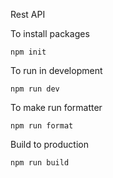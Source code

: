 Rest API

To install packages
```
npm init
```

To run in development
```
npm run dev
```

To make run formatter
```
npm run format
```

Build to production
```
npm run build
```

